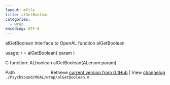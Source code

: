 ```yaml
---
layout: mfile
title: alGetBoolean
categories:
  - wrap
encoding: UTF-8
---
```


alGetBoolean  Interface to OpenAL function alGetBoolean  

usage:  r = alGetBoolean( param )  

C function:  ALboolean alGetBoolean(ALenum param)  


<div class="code_header" style="text-align:right;">
  <span style="float:left;">Path&nbsp;&nbsp;</span> <span class="counter">Retrieve <a href=
  "https://raw.github.com/Psychtoolbox-3/Psychtoolbox-3/beta/./PsychSound/MOAL/wrap/alGetBoolean.m">current version from GitHub</a> | View <a href=
  "https://github.com/Psychtoolbox-3/Psychtoolbox-3/commits/beta/./PsychSound/MOAL/wrap/alGetBoolean.m">changelog</a></span>
</div>
<div class="code">
  <code>./PsychSound/MOAL/wrap/alGetBoolean.m</code>
</div>
